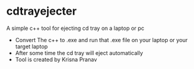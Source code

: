 # cdtrayejecter
A simple c++ tool for ejecting cd tray on a laptop or pc
- Convert The c++ to .exe and run that .exe file on your laptop or your target laptop
- After some time the cd tray will eject automatically
- Tool is created by Krisna Pranav
